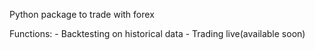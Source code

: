 Python package to trade with forex

Functions:
    - Backtesting on historical data
    - Trading live(available soon)